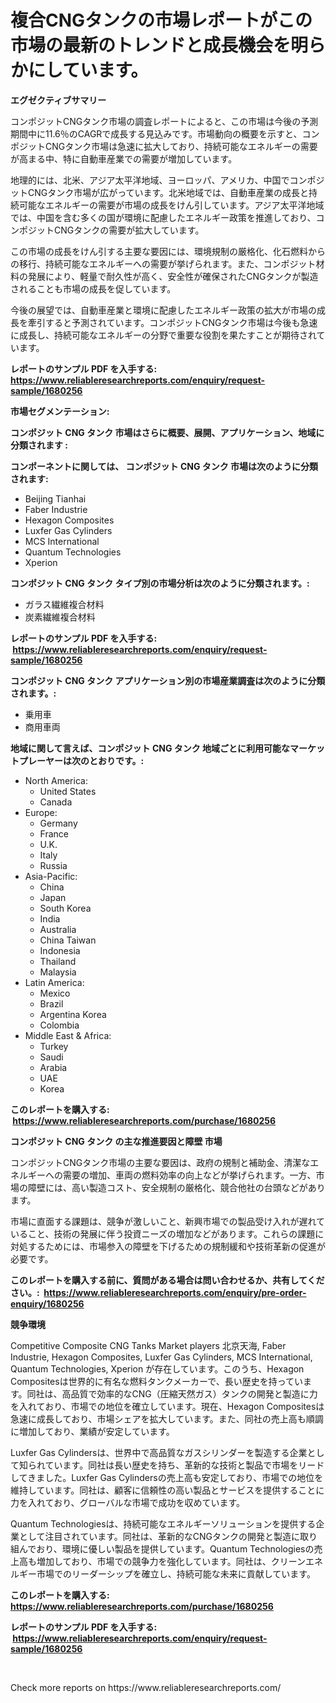 <p><h1>複合CNGタンクの市場レポートがこの市場の最新のトレンドと成長機会を明らかにしています。</h1></p><p><strong>エグゼクティブサマリー</strong></p>
<p><p>コンポジットCNGタンク市場の調査レポートによると、この市場は今後の予測期間中に11.6％のCAGRで成長する見込みです。市場動向の概要を示すと、コンポジットCNGタンク市場は急速に拡大しており、持続可能なエネルギーの需要が高まる中、特に自動車産業での需要が増加しています。</p><p>地理的には、北米、アジア太平洋地域、ヨーロッパ、アメリカ、中国でコンポジットCNGタンク市場が広がっています。北米地域では、自動車産業の成長と持続可能なエネルギーの需要が市場の成長をけん引しています。アジア太平洋地域では、中国を含む多くの国が環境に配慮したエネルギー政策を推進しており、コンポジットCNGタンクの需要が拡大しています。</p><p>この市場の成長をけん引する主要な要因には、環境規制の厳格化、化石燃料からの移行、持続可能なエネルギーへの需要が挙げられます。また、コンポジット材料の発展により、軽量で耐久性が高く、安全性が確保されたCNGタンクが製造されることも市場の成長を促しています。</p><p>今後の展望では、自動車産業と環境に配慮したエネルギー政策の拡大が市場の成長を牽引すると予測されています。コンポジットCNGタンク市場は今後も急速に成長し、持続可能なエネルギーの分野で重要な役割を果たすことが期待されています。</p></p>
<p><strong>レポートのサンプル PDF を入手する: <a href="https://www.reliableresearchreports.com/enquiry/request-sample/1680256">https://www.reliableresearchreports.com/enquiry/request-sample/1680256</a></strong></p>
<p><strong>市場セグメンテーション:</strong></p>
<p><strong> コンポジット CNG タンク 市場はさらに概要、展開、アプリケーション、地域に分類されます :</strong></p>
<p><strong>コンポーネントに関しては、 コンポジット CNG タンク 市場は次のように分類されます: &nbsp;</strong></p>
<p><ul><li>Beijing Tianhai</li><li>Faber Industrie</li><li>Hexagon Composites</li><li>Luxfer Gas Cylinders</li><li>MCS International</li><li>Quantum Technologies</li><li>Xperion</li></ul></p>
<p><strong> コンポジット CNG タンク タイプ別の市場分析は次のように分類されます。:</strong></p>
<p><ul><li>ガラス繊維複合材料</li><li>炭素繊維複合材料</li></ul></p>
<p><strong>レポートのサンプル PDF を入手する: &nbsp;<a href="https://www.reliableresearchreports.com/enquiry/request-sample/1680256">https://www.reliableresearchreports.com/enquiry/request-sample/1680256</a></strong></p>
<p><strong> コンポジット CNG タンク アプリケーション別の市場産業調査は次のように分類されます。:</strong></p>
<p><ul><li>乗用車</li><li>商用車両</li></ul></p>
<p><strong>地域に関して言えば、コンポジット CNG タンク 地域ごとに利用可能なマーケットプレーヤーは次のとおりです。:</strong></p>
<p><ul>
    <li>
        North America:
        <ul>
            <li>United States</li>
            <li>Canada</li>
        </ul>
    </li>
    <li>
        Europe:
        <ul>
            <li>Germany</li>
            <li>France</li>
            <li>U.K.</li>
            <li>Italy</li>
            <li>Russia</li>
        </ul>
    </li>
    <li>
        Asia-Pacific:
        <ul>
            <li>China</li>
            <li>Japan</li>
            <li>South Korea</li>
            <li>India</li>
            <li>Australia</li>
            <li>China Taiwan</li>
            <li>Indonesia</li>
            <li>Thailand</li>
            <li>Malaysia</li>
        </ul>
    </li>
    <li>
        Latin America:
        <ul>
            <li>Mexico</li>
            <li>Brazil</li>
            <li>Argentina Korea</li>
            <li>Colombia</li>
        </ul>
    </li>
    <li>
        Middle East & Africa:
        <ul>
            <li>Turkey</li>
            <li>Saudi</li>
            <li>Arabia</li>
            <li>UAE</li>
            <li>Korea</li>
        </ul>
    </li>
    </ul></p>
<p><strong>このレポートを購入する: &nbsp;<a href="https://www.reliableresearchreports.com/purchase/1680256">https://www.reliableresearchreports.com/purchase/1680256</a></strong></p>
<p><strong>コンポジット CNG タンク の主な推進要因と障壁 市場</strong></p>
<p><p>コンポジットCNGタンク市場の主要な要因は、政府の規制と補助金、清潔なエネルギーへの需要の増加、車両の燃料効率の向上などが挙げられます。一方、市場の障壁には、高い製造コスト、安全規制の厳格化、競合他社の台頭などがあります。</p><p>市場に直面する課題は、競争が激しいこと、新興市場での製品受け入れが遅れていること、技術の発展に伴う投資ニーズの増加などがあります。これらの課題に対処するためには、市場参入の障壁を下げるための規制緩和や技術革新の促進が必要です。</p></p>
<p><strong>このレポートを購入する前に、質問がある場合は問い合わせるか、共有してください。:&nbsp; <a href="https://www.reliableresearchreports.com/enquiry/pre-order-enquiry/1680256">https://www.reliableresearchreports.com/enquiry/pre-order-enquiry/1680256</a></strong></p>
<p><strong>競争環境</strong></p>
<p><p>Competitive Composite CNG Tanks Market players 北京天海, Faber Industrie, Hexagon Composites, Luxfer Gas Cylinders, MCS International, Quantum Technologies, Xperion が存在しています。このうち、Hexagon Compositesは世界的に有名な燃料タンクメーカーで、長い歴史を持っています。同社は、高品質で効率的なCNG（圧縮天然ガス）タンクの開発と製造に力を入れており、市場での地位を確立しています。現在、Hexagon Compositesは急速に成長しており、市場シェアを拡大しています。また、同社の売上高も順調に増加しており、業績が安定しています。</p><p>Luxfer Gas Cylindersは、世界中で高品質なガスシリンダーを製造する企業として知られています。同社は長い歴史を持ち、革新的な技術と製品で市場をリードしてきました。Luxfer Gas Cylindersの売上高も安定しており、市場での地位を維持しています。同社は、顧客に信頼性の高い製品とサービスを提供することに力を入れており、グローバルな市場で成功を収めています。</p><p>Quantum Technologiesは、持続可能なエネルギーソリューションを提供する企業として注目されています。同社は、革新的なCNGタンクの開発と製造に取り組んでおり、環境に優しい製品を提供しています。Quantum Technologiesの売上高も増加しており、市場での競争力を強化しています。同社は、クリーンエネルギー市場でのリーダーシップを確立し、持続可能な未来に貢献しています。</p></p>
<p><strong>このレポートを購入する: &nbsp; <a href="https://www.reliableresearchreports.com/purchase/1680256">https://www.reliableresearchreports.com/purchase/1680256</a></strong></p>
<p><strong>レポートのサンプル PDF を入手する: &nbsp;<a href="https://www.reliableresearchreports.com/enquiry/request-sample/1680256">https://www.reliableresearchreports.com/enquiry/request-sample/1680256</a></strong><strong></strong></p>
<p>&nbsp;</p>
<p>Check more reports on https://www.reliableresearchreports.com/</p>